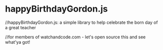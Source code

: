 # happyBirthdayGordon.js
//happyBirthdayGordon.js: a simple library to help celebrate the born day of a great teacher

//for members of watchandcode.com - let's open source this and see what'ya got!
